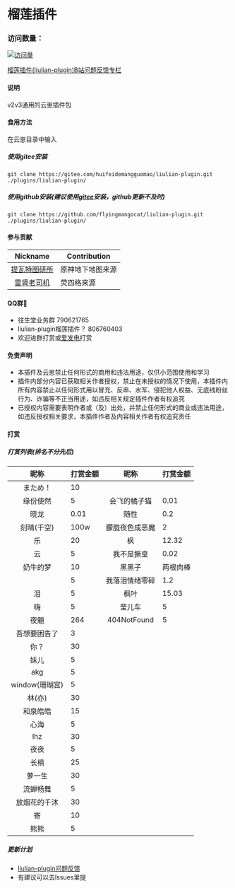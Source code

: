 # 榴莲插件
 
### 访问数量：
[![访问量](https://profile-counter.glitch.me/liulian-plugin/count.svg)](https://gitee.com/huifeidemangguomaocoder/liulian-plugin)

[榴莲插件(liulian-plugin)B站问题反馈专栏](https://b23.tv/GecaEsK)
#### 说明
v2v3通用的云崽插件包 

#### 食用方法
在云崽目录中输入
##### 使用gitee安装
```
git clone https://gitee.com/huifeidemangguomao/liulian-plugin.git ./plugins/liulian-plugin/
```
##### 使用github安装(建议使用[gitee](https://gitee.com/huifeidemangguomao/liulian-plugin)安装，github更新不及时)
```
git clone https://github.com/flyingmangocat/liulian-plugin.git ./plugins/liulian-plugin/
```

#### 参与贡献
| Nickname                                                     | Contribution                        |
| :----------------------------------------------------------: | ----------------------------------- |
|[提瓦特图研所](https://m.bilibili.com/space/1872522256?share_from=space&share_medium=android&share_plat=android&share_session_id=246f71fc-347b-4371-b8cf-2e51df9d0572&share_source=COPY&share_tag=s_i&timestamp=1665512676&unique_k=nXaICOt) | 原神地下地图来源 |
|[雷肾老司机](https://www.miyoushe.com/ys/accountCenter/postList?id=81879993) | 荧四格来源 |

#### QQ群🌾

* 往生堂业务群               790621765
* liulian-plugin榴莲插件？   806760403
* 欢迎进群打赏或[爱发电](https://afdian.net/a/huifeidemangguomao)打赏

#### 免责声明

* 本插件及云崽禁止任何形式的商用和违法用途，仅供小范围使用和学习
* 插件内部分内容已获取相关作者授权，禁止在未授权的情况下使用，本插件内所有内容禁止以任何形式用以冒充、反串、水军、侵犯他人权益、无底线粉丝行为、诈骗等不正当用途，如违反相关规定插件作者有权追究
* 已授权内容需要表明作者或（及）出处，并禁止任何形式的商业或违法用途，如违反授权相关要求，本插件作者及内容相关作者有权追究责任

#### 打赏

##### 打赏列表(排名不分先后)
| 昵称          | 打赏金额         | 昵称          | 打赏金额          |
| :------------: | --------- | :------------: | --------- | 
|まため！| 10 | | |
|缘份使然 | 5 |会飞的橘子猫 |0.01 |
|晓龙 |0.01 |随性 |0.2 |
|刻晴(千空) |100w |朦胧夜色成恶魔 |2 |
|乐 |20 |枫 |12.32 |
|云 |5 |我不是撅皇 |0.02 |
|奶牛的梦 |10 |黑黑子 |两根肉棒 |
|  |5 |我落泪情绪零碎 |1.2 |
|泪 |5 |枫叶 |15.03 |
|嗨 |5 |莹儿车 |5 |
|夜魈 |264 |404NotFound |5 |
|吾想要困告了 |3 |
|你？ |30 |
|妹儿 |5 |
|akg |5 |
|window(珊瑚宫) |5 |
|林(亦) |30 |
|和泉皓皓 |15 |
|心海 |5 |
|lhz |30 |
|夜夜 |5 |
|长楠 |25 |
|萝一生 |30 |
|流蝉畅舞 |5 |
|放烟花的千沐 |30 |
|寄 |10 |
|熊熊 |5 |

##### 更新计划

* [liulian-plugin问题反馈](https://pd.qq.com/s/ewii86r08)
* 有建议可以去Issues里提